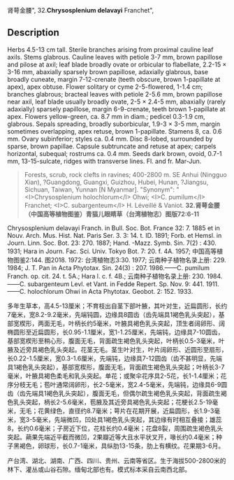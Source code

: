 肾萼金腰",
32.**Chrysosplenium delavayi** Franchet",

## Description
Herbs 4.5-13 cm tall. Sterile branches arising from proximal cauline leaf axils. Stems glabrous. Cauline leaves with petiole 3-7 mm, brown papillose and pilose at axil; leaf blade broadly ovate or orbicular to flabellate, 2.2-15 × 3-16 mm, abaxially sparsely brown papillose, adaxially glabrous, base broadly cuneate, margin 7-12-crenate (teeth obscure, brown 1-papillate at apex), apex obtuse. Flower solitary or cyme 2-5-flowered, 1-1.4 cm; branches glabrous; bracteal leaves with petiole 2-5.6 mm, brown papillose near axil, leaf blade usually broadly ovate, 2-5 × 2.4-5 mm, abaxially (rarely adaxially) sparsely papillose, margin 6-9-crenate, teeth brown 1-papillate at apex. Flowers yellow-green, ca. 8.7 mm in diam.; pedicel 0.3-1.9 cm, glabrous. Sepals spreading, broadly suborbicular, 1.9-3 × 3-5 mm, margin sometimes overlapping, apex retuse, brown 1-papillate. Stamens 8, ca. 0.6 mm. Ovary subinferior; styles ca. 0.4 mm. Disc 8-lobed, surrounded by sparse, brown papillae. Capsule subtruncate and retuse at apex; carpels horizontal, subequal; rostrums ca. 0.4 mm. Seeds dark brown, ovoid, 0.7-1 mm, 13-15-sulcate, ridges with transverse lines. Fl. and fr. Mar-Jun.

> Forests, scrub, rock clefts in ravines; 400-2800 m. SE Anhui (Ningguo Xian), ?Guangdong, Guangxi, Guizhou, Hubei, Hunan, ?Jiangsu, Sichuan, Taiwan, Yunnan [N Myanmar].
  "Synonym": "&lt;I&gt;Chrysosplenium holochlorum&lt;/I&gt; Ohwi; &lt;I&gt;C. pumilum&lt;/I&gt; Franchet; &lt;I&gt;C. subargenteum&lt;/I&gt; H. Léveillé &amp; Vaniot.
**32.肾萼金腰（中国高等植物图鉴）青猫儿眼睛草（台湾植物志）图版72:6-11**

Chrysosplenium delavayi Franch. in Bull. Soc. Bot. France 32: 7. 1885 et in Nouv. Arch. Mus. Hist. Nat. Paris Ser. 3. 3: 14. t. ID. 1891; Forb. et Hemsl. in Journ. Linn. Soc. Bot. 23: 270. 1887; Hand. -Mazz. Symb. Sin. 7(2) : 430. 1931; Hara in Journ. Fac. Sci. Univ. Tokyo Bot. 7: 20. f. 4A. 1957; 中国高等植物图鉴2:144. 图2018. 1972: 台湾植物志3:30. 1977; 云南种子植物名录上册: 229. 1984; J. T. Pan in Acta Phytotax. Sin. 24(3) : 207. 1986.——C. pumilum Franch. op. cit. 24. t. 5A.; Hara l. c. f. 4B.; 云南种子植物名录上册: 230. 1984.——C. subargenteum Levl. et Vant. in Fedde Repert. Sp. Nov. 9: 441. 1911. ——C. holochlorum Ohwi in Acta Phytotax. Geobot. 2: 152. 1933.

多年生草本，高4.5-13厘米；不育枝出自茎下部叶腋，其叶对生，近扁圆形，长约7毫米，宽8.2-9.2毫米，先端钝圆，边缘具8圆齿（齿先端具1褐色乳头突起），基部宽楔形，两面无毛，叶柄长约5毫米，叶腋具褐色乳头突起，顶生者阔卵形、阔椭圆形至近扁圆形，长0.95-1.1厘米，宽1-1.25厘米，先端钝，边缘具7-10圆齿，基部宽楔形至稍心形，腹面无毛，背面疏生褐色乳头突起，叶柄长0.5-3毫米，叶腋及近旁具褐色乳头突起。花茎无毛。茎生叶对生，叶片阔卵形、近圆形至扇形，长0.22-1.5厘米，宽0.3-1.6厘米，先端钝，边缘具7-12圆齿（齿不甚明显，先端具1褐色乳头突起），基部宽楔形，腹面无毛，背面疏生褐色乳头突起；叶柄长3-7毫米，叶腋具褐色柔毛和乳头突起。单花；或聚伞花序具2-5花，长1-1.4厘米；花序分枝无毛；苞叶通常阔卵形，长2-5毫米，宽2.4-5毫米，先端钝，边缘具6-9圆齿（齿先端具1褐色乳头突起），腹面无毛，但偶尔疏生褐色乳头突起，背面疏生褐色乳头突起，柄长2-5.6毫米，苞腋及其近旁具褐色乳头突起；花梗长2.5-19毫米，无毛；花黄绿色，直径约8.7毫米；萼片在花期开展，近扁圆形，长1.9-3毫米，宽3-5毫米，先端微凹，凹处具1褐色乳头突起，其边缘有时相互叠接；雄蕊8，长约0.6毫米；子房近下位，花柱长约0.4毫米；花盘8裂，周围疏生褐色乳头突起。蒴果先端近平截而微凹，2果瓣近等大且水平状叉开，喙长约0.4毫米；种子黑褐色，卵球形，长0.7-1毫米，具纵肋13-15条，肋上有横纹。花果期3-6月。

产台湾、湖北、湖南、广西、四川、贵州、云南等省区。生于海拔500-2800米的林下、灌丛或山谷石隙。缅甸北部也有。模式标本采自云南西北部。
